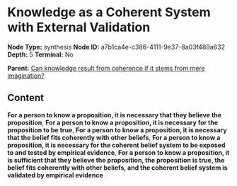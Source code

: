 # Knowledge as a Coherent System with External Validation

**Node Type:** synthesis
**Node ID:** a7b1ca4e-c386-4111-9e37-8a03f489a632
**Depth:** 5
**Terminal:** No

**Parent:** [Can knowledge result from coherence if it stems from mere imagination?](can-knowledge-result-from-coherence-if-it-stems-from-mere-imagination-antithesis-b131b9dd-3a7c-4a64-a789-7d77f15a05af.md)

## Content

**For a person to know a proposition, it is necessary that they believe the proposition**, **For a person to know a proposition, it is necessary for the proposition to be true**, **For a person to know a proposition, it is necessary that the belief fits coherently with other beliefs**, **For a person to know a proposition, it is necessary for the coherent belief system to be exposed to and tested by empirical evidence**, **For a person to know a proposition, it is sufficient that they believe the proposition, the proposition is true, the belief fits coherently with other beliefs, and the coherent belief system is validated by empirical evidence**
